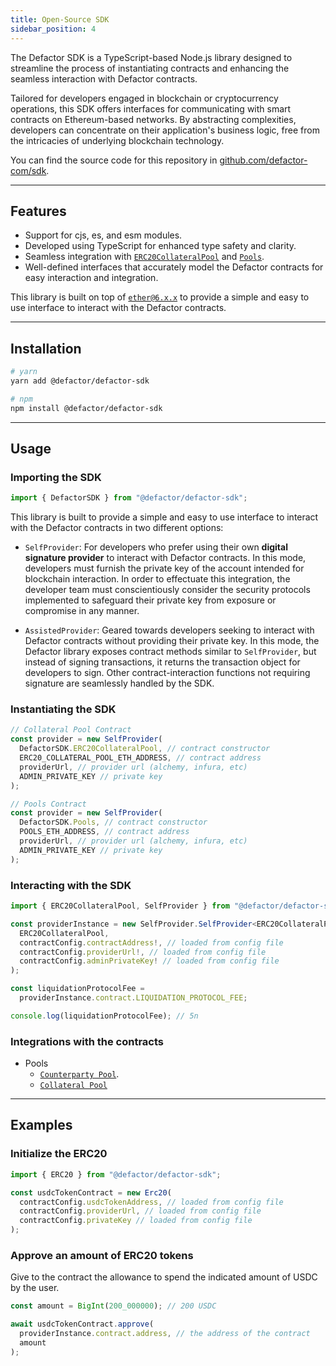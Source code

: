```yaml
---
title: Open-Source SDK
sidebar_position: 4
---
```


The Defactor SDK is a TypeScript-based Node.js library designed to streamline the process of instantiating contracts and enhancing the seamless interaction with Defactor contracts.

Tailored for developers engaged in blockchain or cryptocurrency operations, this SDK offers interfaces for communicating with smart contracts on Ethereum-based networks. By abstracting complexities, developers can concentrate on their application's business logic, free from the intricacies of underlying blockchain technology.

You can find the source code for this repository in [github.com/defactor-com/sdk](https://github.com/defactor-com/sdk/).

---

## Features

- Support for cjs, es, and esm modules.
- Developed using TypeScript for enhanced type safety and clarity.
- Seamless integration with [`ERC20CollateralPool`](/docs/pools/back-end/sdk/collateral-pool) and [`Pools`](/docs/pools/back-end/sdk/counterparty-pool).
- Well-defined interfaces that accurately model the Defactor contracts for easy interaction and integration.

This library is built on top of [`ether@6.x.x`](https://docs.ethers.org/v6/api/contract/) to provide a simple and easy to use interface to interact with the Defactor contracts.

---

## Installation

```bash
# yarn
yarn add @defactor/defactor-sdk

# npm
npm install @defactor/defactor-sdk
```

---

## Usage

### Importing the SDK

```typescript
import { DefactorSDK } from "@defactor/defactor-sdk";
```

This library is built to provide a simple and easy to use interface to interact with the Defactor contracts in two different options:

- `SelfProvider`: For developers who prefer using their own **digital signature provider** to interact with Defactor contracts. In this mode, developers must furnish the private key of the account intended for blockchain interaction. In order to effectuate this integration, the developer team must conscientiously consider the security protocols implemented to safeguard their private key from exposure or compromise in any manner.

- `AssistedProvider`: Geared towards developers seeking to interact with Defactor contracts without providing their private key. In this mode, the Defactor library exposes contract methods similar to `SelfProvider`, but instead of signing transactions, it returns the transaction object for developers to sign. Other contract-interaction functions not requiring signature are seamlessly handled by the SDK.

### Instantiating the SDK

```typescript
// Collateral Pool Contract
const provider = new SelfProvider(
  DefactorSDK.ERC20CollateralPool, // contract constructor
  ERC20_COLLATERAL_POOL_ETH_ADDRESS, // contract address
  providerUrl, // provider url (alchemy, infura, etc)
  ADMIN_PRIVATE_KEY // private key
);

// Pools Contract
const provider = new SelfProvider(
  DefactorSDK.Pools, // contract constructor
  POOLS_ETH_ADDRESS, // contract address
  providerUrl, // provider url (alchemy, infura, etc)
  ADMIN_PRIVATE_KEY // private key
);
```

### Interacting with the SDK

```typescript
import { ERC20CollateralPool, SelfProvider } from "@defactor/defactor-sdk";

const providerInstance = new SelfProvider.SelfProvider<ERC20CollateralPool>(
  ERC20CollateralPool,
  contractConfig.contractAddress!, // loaded from config file
  contractConfig.providerUrl!, // loaded from config file
  contractConfig.adminPrivateKey! // loaded from config file
);

const liquidationProtocolFee =
  providerInstance.contract.LIQUIDATION_PROTOCOL_FEE;

console.log(liquidationProtocolFee); // 5n
```

### Integrations with the contracts

- Pools
  - [`Counterparty Pool`](/docs/pools/back-end/sdk/counterparty-pool).
  - [`Collateral Pool`](/docs/pools/back-end/sdk/collateral-pool)

---

## Examples

### Initialize the ERC20

```typescript
import { ERC20 } from "@defactor/defactor-sdk";

const usdcTokenContract = new Erc20(
  contractConfig.usdcTokenAddress, // loaded from config file
  contractConfig.providerUrl, // loaded from config file
  contractConfig.privateKey // loaded from config file
);
```

### Approve an amount of ERC20 tokens

Give to the contract the allowance to spend the indicated amount of USDC by the user.

```typescript
const amount = BigInt(200_000000); // 200 USDC

await usdcTokenContract.approve(
  providerInstance.contract.address, // the address of the contract
  amount
);
```
